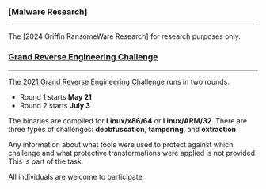### [Malware Research]
____

The [2024 Griffin RansomeWare Research] for research purposes only.

### [Grand Reverse Engineering Challenge](https://grand-re-challenge.org/index.html)
____

The [2021 Grand Reverse Engineering Challenge](2021_Grand_Reverse_Engineering_Challenge) runs in two rounds.

- Round 1 starts **May 21**
- Round 2 starts **July 3**

The binaries are compiled for **Linux/x86/64** or **Linux/ARM/32**. There are three types of challenges: **deobfuscation**, **tampering**, and **extraction**.

Any information about what tools were used to protect against which challenge and what protective transformations were applied is not provided. This is part of the task.

All individuals are welcome to participate.
